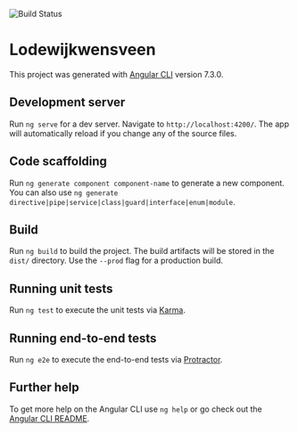 ![Build Status](https://codebuild.eu-west-1.amazonaws.com/badges?uuid=eyJlbmNyeXB0ZWREYXRhIjoibUVPTWF1SDV0WVcxOHFZakNsMHR3RzBIbEhMTGh4bU1jM3EvMGp0MUdFL2hZTldXeE1KVnRWenk0NkZCR1lGTSs2ZlJGODRGbTJEMnVBZkVBRGhQN2lJPSIsIml2UGFyYW1ldGVyU3BlYyI6IjhTMGluY3JFYVBCT2NCM3QiLCJtYXRlcmlhbFNldFNlcmlhbCI6MX0%3D&branch=master)

# Lodewijkwensveen

This project was generated with [Angular CLI](https://github.com/angular/angular-cli) version 7.3.0.

## Development server

Run `ng serve` for a dev server. Navigate to `http://localhost:4200/`. The app will automatically reload if you change any of the source files.

## Code scaffolding

Run `ng generate component component-name` to generate a new component. You can also use `ng generate directive|pipe|service|class|guard|interface|enum|module`.

## Build

Run `ng build` to build the project. The build artifacts will be stored in the `dist/` directory. Use the `--prod` flag for a production build.

## Running unit tests

Run `ng test` to execute the unit tests via [Karma](https://karma-runner.github.io).

## Running end-to-end tests

Run `ng e2e` to execute the end-to-end tests via [Protractor](http://www.protractortest.org/).

## Further help

To get more help on the Angular CLI use `ng help` or go check out the [Angular CLI README](https://github.com/angular/angular-cli/blob/master/README.md).

